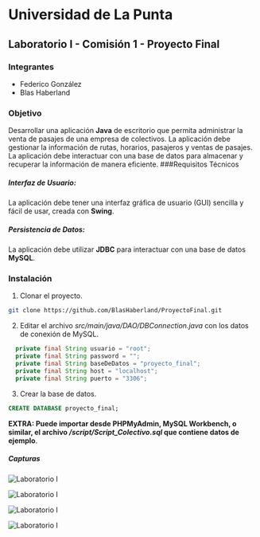 # Universidad de La Punta

## Laboratorio I - Comisión 1 - Proyecto Final

### Integrantes

- Federico González
- Blas Haberland

### Objetivo
Desarrollar una aplicación **Java** de escritorio que permita administrar la venta
de pasajes de una empresa de colectivos. La aplicación debe gestionar la información
de rutas, horarios, pasajeros y ventas de pasajes. La aplicación debe interactuar con
una base de datos para almacenar y recuperar la información de manera eficiente.
###Requisitos Técnicos
##### Interfaz de Usuario:
La aplicación debe tener una interfaz gráfica de usuario (GUI) sencilla y fácil de usar,
creada con **Swing**.
##### Persistencia de Datos:
La aplicación debe utilizar **JDBC** para interactuar con una base de datos **MySQL**.

### Instalación

1. Clonar el proyecto.

```bash
git clone https://github.com/BlasHaberland/ProyectoFinal.git
```

2. Editar el archivo _src/main/java/DAO/DBConnection.java_ con los datos de conexión de MySQL.

```java
  private final String usuario = "root";
  private final String password = "";
  private final String baseDeDatos = "proyecto_final";
  private final String host = "localhost";
  private final String puerto = "3306";
```

3. Crear la base de datos.

```sql
CREATE DATABASE proyecto_final;
```

**EXTRA: Puede importar desde PHPMyAdmin, MySQL Workbench, o similar, el archivo _/script/Script_Colectivo.sql_ que contiene datos de ejemplo**.

##### Capturas

![Laboratorio I](https://i.ibb.co/YcySYtP/lab-01.png 'Laboratorio I')

![Laboratorio I](https://i.ibb.co/jhNvH3J/lab-02.png 'Laboratorio I')

![Laboratorio I](https://i.ibb.co/NxJN81p/lab-03.png 'Laboratorio I')

![Laboratorio I](https://i.ibb.co/HxGxxtb/Proyecto-Final.png 'Laboratorio I')
